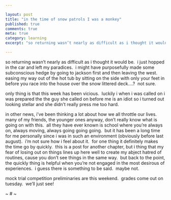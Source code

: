 ```yaml
---

layout: post
title: "in the time of snow patrols I was a monkey"
published: true
comments: true
meta: true
category: learning
excerpt: "so returning wasn’t nearly as difficult as i thought it would be.  i just hopped in the car and left my paradices.  i might have purposefully made some subconscious hedge by going to jackson first and then leaving the west.  easing my way out of the hot tub by sitting on the side with only your feet in before you race into the house over the snow littered deck….?  not sure. "

---
```


so returning wasn’t nearly as difficult as i thought it would be.  i just hopped in the car and left my paradices.  i might have purposefully made some subconscious hedge by going to jackson first and then leaving the west.  easing my way out of the hot tub by sitting on the side with only your feet in before you race into the house over the snow littered deck….?  not sure.  

only thing is that this week has been vicious.  luckily i when i was called on i was prepared the the guy she called on before me is an idiot so i turned out looking stellar and she didn’t really press me too hard.

in other news, i’ve been thinking a lot about how we all throttle our lives.  many of my friends, the younger ones anyway, don’t really know what is going on with this.  all they have ever known is school where you’re always on, always moving, always going going going.  but it has been a long time for me personally since i was in such an environment (obviously before last august).  i’m not sure how i feel about it.  for one thing it definitely makes the time go by quickly.  this is a post for another chapter, but i thing that my fear of losing out on things lines up here well to create my abject hatred of routines, cause you don’t see things in the same way.  but back to the point, the quickly thing is helpful when you’re not engaged in the most desirous of experiences.  i guess there is something to be said.  maybe not.

mock trial competition preliminaries are this weekend.  grades come out on tuesday.  we’ll just see!

~ # ~